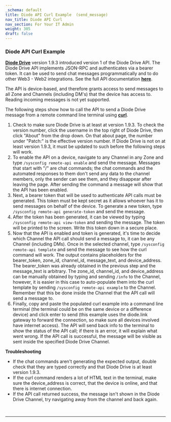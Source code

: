 ```yaml
---
_schema: default
title: Diode API Curl Example  (send_message)
nav_title: Diode API Curl
nav_section: For Your IT Admin
weight: 305
draft: false
---
```

### **Diode API Curl Example**

<a href="https://diode.io/solutions/app/" target="_blank" rel="noopener"><strong>Diode Drive</strong></a> version 1.9.3 introduced version 1 of the Diode Drive API. The Diode Drive API implements JSON-RPC and authenticates via a bearer token. It can be used to send chat messages programmatically and to do other Web3 - Web2 integrations. See the full API documentation <a href="https://app.docs.diode.io/docs/admin/diode-api-docs/" target="_blank" rel="noopener"><strong>here</strong></a>.

The API is device-based, and therefore grants access to send messages to all Zone and Channels (including DM's) that the device has access to. Reading incoming messages is not yet supported.

The following steps show how to call the API to send a Diode Drive message from a remote command line terminal using <a href="https://github.com/curl/curl" target="_blank" rel="noopener"><strong>curl</strong></a>.

1. Check to make sure Diode Drive is at least at version 1.9.3. To check the version number, click the username in the top right of Diode Drive, then click "About" from the drop down. On that about page, the number under "Patch:" is the effective version number. If Diode Drive is not on at least version 1.9.3, it must be updated to such before the following steps will work.
2. To enable the API on a device, navigate to any Channel in any Zone and type `/sysconfig remote-api enable` and send the message. Messages that start with "/" are chat commands; the chat commands and the automated responses to them don't send any data to the channel members, only the sender can see them, and they disappear after leaving the page. After sending the command a message will show that the API has been enabled.
3. Next, a bearer token that will be used to authenticate API calls must be generated. This token must be kept secret as it allows whoever has it to send messages on behalf of the device. To generate a new token, type `/sysconfig remote-api generate-token` and send the message.
4. After the token has been generated, it can be viewed by typing `/sysconfig remote-api view-token` and sending the message. The token will be printed to the screen. Write this token down in a secure place.
5. Now that the API is enabled and token is generated, it's time to decide which Channel the API call should send a message to, it can be any Channel (including DMs). Once in the selected channel, type `/sysconfig remote-api template` and send the message to see how the curl command will work. The output contains placeholders for the bearer\_token, zone\_id, channel\_id, message\_text, and device\_address. The bearer\_token was already obtained in the previous step and the message\_text is arbitrary. The zone\_id, channel\_id, and device\_address can be manually obtained by typing and sending `/info` to the Channel, however, it is easier in this case to auto-populate them into the curl template by sending `/sysconfig remote-api example` to the Channel. Remember that this be done inside the Channel that the API call will send a message to.
6. Finally, copy and paste the populated curl example into a command line terminal (the terminal could be on the same device or a difference device) and click enter to send (this example uses the diode.link gateway to forward the connection, so make sure all devices involved have internet access). The API will send back info to the terminal to show the status of the API call; if there is an error, it will explain what went wrong. If the API call is successful, the message will be visible as sent inside the specified Diode Drive Channel.

**Troubleshooting**

* If the chat commands aren't generating the expected output, double check that they are typed correctly and that Diode Drive is at least version 1.9.3.
* If the curl command renders a lot of HTML text in the terminal, make sure the device\_address is correct, that the device is online, and that there is internet connection.
* If the API call returned success, the message isn't shown in the Diode Drive Channel, try navigating away from the channel and back again.

&nbsp;

---

&nbsp;